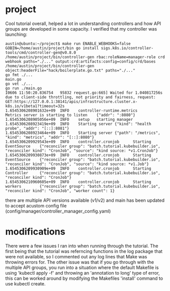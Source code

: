 # project

Cool tutorial overall, helped a lot in understanding controllers and how API groups are developed in some capacity. I verified that my controller was launching:


```
austin@ubuntu:~/project$ make run ENABLE_WEBHOOKS=false
GOBIN=/home/austin/project/bin go install sigs.k8s.io/controller-tools/cmd/controller-gen@v0.8.0
/home/austin/project/bin/controller-gen rbac:roleName=manager-role crd webhook paths="./..." output:crd:artifacts:config=config/crd/bases
/home/austin/project/bin/controller-gen object:headerFile="hack/boilerplate.go.txt" paths="./..."
go fmt ./...
main.go
go vet ./...
go run ./main.go
I0606 11:50:20.836754   95832 request.go:665] Waited for 1.040817256s due to client-side throttling, not priority and fairness, request: GET:https://127.0.0.1:38141/apis/infrastructure.cluster.x-k8s.io/v1beta1?timeout=32s
1.6545306208901632e+09  INFO    controller-runtime.metrics      Metrics server is starting to listen    {"addr": ":8080"}
1.6545306208905056e+09  INFO    setup   starting manager
1.6545306208923419e+09  INFO    Starting server {"kind": "health probe", "addr": "[::]:8081"}
1.6545306208923464e+09  INFO    Starting server {"path": "/metrics", "kind": "metrics", "addr": "[::]:8080"}
1.6545306209929543e+09  INFO    controller.cronjob      Starting EventSource    {"reconciler group": "batch.tutorial.kubebuilder.io", "reconciler kind": "CronJob", "source": "kind source: *v1.CronJob"}
1.6545306209930873e+09  INFO    controller.cronjob      Starting EventSource    {"reconciler group": "batch.tutorial.kubebuilder.io", "reconciler kind": "CronJob", "source": "kind source: *v1.Job"}
1.6545306209930909e+09  INFO    controller.cronjob      Starting Controller     {"reconciler group": "batch.tutorial.kubebuilder.io", "reconciler kind": "CronJob"}
1.6545306210960605e+09  INFO    controller.cronjob      Starting workers        {"reconciler group": "batch.tutorial.kubebuilder.io", "reconciler kind": "CronJob", "worker count": 1}
```

there are multiple API versions available (v1/v2) and main has been updated to accept acustom config file (config/manager/controller_manager_config.yaml)


# modifications

There were a few issues I ran into when running through the tutorial. The first being that the tutorial was referncing functions in the log package that were not available, so I commented out any log lines that Make was throwing errors for. The other issue was that if you go through with the multiple API groups, you run into a situation where the default Makefile is using 'kubectl apply -f' and throwing an 'annotation to long' type of error, this can be worked around by modifying the Makefiles 'install' command to use kubectl create. 

